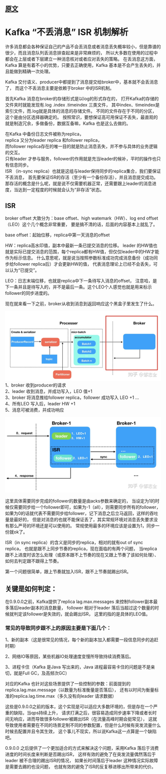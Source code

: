 ## [原文](https://mp.weixin.qq.com/s/YjQWMvS0lxFQu1SF2KQquw)

# Kafka “不丢消息” ISR 机制解析
 
 
许多消息都会各种保证自己的产品不会丢消息或者消息丢失概率较小，但是靠谱的很少，而且消息队列丢消息排查起来是非常麻烦的，
所以大多数在使用的过程中都会在上层或者下层建立一种消息核对或者应对丢失的策略。
在丢消息这方面，Kafka 算是有着不小的优势，只要去正确使用，Kafka 基本是不会产生丢失的，并且能做到精确一次处理。

Kafka 交付语义、producer中都提到了消息提交给broker中，基本就不会丢消息了，
而这个不丢消息主要是依赖于broker 中的ISR机制。

首先Kafka 消息在broker的存储形式是以log的形式存在的，
打开Kafka的存储的文件夹时就能发现有.log .index .timeindex 三类文件，
其中index、timeindex是索引文件，而.log就是具体的消息的存储文件。
不同的文件存在于不同的分区，这个是由分区选择器确定的。
按照常识，要想保证高可用保证不丢失，最直观的就是制造冗余，多做备份，数据互备嘛，Kafka 也是这么去做的。

在Kafka 中备份日志文件被称为replica，   
replica 又分为leader replica 和follower replica，   
而follower replica存在的唯一目的就是防止消息丢失，并不参与具体的业务逻辑的交互。   
只有leader 才参与服务，follower的作用就是充当leader的候补，平时的操作也只有信息同步。   
ISR （in-sync replica）也就是这组与leader保持同步的replica集合，我们要保证不丢消息，
首先要保证ISR的存活（至少有一个备份存活），并且消息提交成功。   
那存活的概念是什么呢，就是说不仅需要机器正常，还需要跟上leader的消息进度，当达到一定程度的时候就会认为“非存活”状态。

## ISR
broker offset 大致分为：base offset、high watemark（HW）、log end offset（LEO）这个几个概念非常重要，
要是搞不清的话，后面的内容基本上就乱了。

base offset：起始位移，replica中第一天消息的offset

HW：replica高水印值，副本中最新一条已提交消息的位移。
leader 的HW值也就是实际已提交消息的范围，每个replica都有HW值，但仅仅leader中的HW才能作为标示信息。
什么意思呢，就是说当按照参数标准成功完成消息备份（成功同步给follower replica后）才会更新HW的值，
代表消息理论上已经不会丢失，可以认为“已提交”。

LEO：日志末端位移，也就是replica中下一条待写入消息的offset，
注意哈，是下一条并且是待写入的，并不是最后一条。这个LEO个人感觉也就是用来标示follower的同步进度的。

现在就来看一下之前，broker从收到消息到返回响应这个黑盒子里发生了什么。

![](../../images/kafka/IRS/isr_1.jpg)
1、broker 收到producer的请求   
2、leader 收到消息，并成功写入，LEO 值+1   
3、broker 将消息推给follower replica，follower 成功写入 LEO +1 …   
4、所有LEO 写入后，leader HW +1    
5、消息可被消费，并成功响应

![](../../images/kafka/IRS/isr_2.jpg)


这里具体需要同步完成的follower的数量是由acks参数来确定的，
当设定为1的时候仅需要同步给一个follower即可，如果为-1（all），则需要同步所有的follower，   
如果为0的话就代表不需要同步给follower，记下消息之后立马返回，这样的吞吐量是最好的，
但是对消息的也就不能保证丢了，其实常规环境对消息丢失要求没有那么严苛的环境还是可以使用的。
常规使用最多的环境应该是设置为1，同步一份就ok了。

ISR（in sync replica）的含义是同步的replica，相对的就有out of sync replica，
也就是跟不上同步节奏的replica，现在面临的有两个问题，
当replica 跟不上进度时该怎么处理（或原本跟不上节奏的现在又跟上节奏了该如何处理）、如何去判定跟不跟得上节奏。

第一个问题很简单，跟上节奏就加入ISR，跟不上节奏就踢出ISR。

## 关键是如何判定：

在0.9.0.0之前，Kafka提供了replica lag.max.messages 来控制follower副本最多落后leader副本的消息数量，
follower 相对于leader 落后当超过这个数量的时候就判定该follower是失效的，就会踢出ISR，
这里的指的是具体的LEO值。

### 常见的导致同步跟不上的原因主要是下面几个：

1、新的副本（这是很常见的情况，每个新的副本加入都需要一段信息同步的追赶时期）   
 
2、网络IO等原因，某些机器IO处理速度变慢所导致持续消费落后。    

3、进程卡住（Kafka 是Java 写出来的，Java 进程最容易卡住的问题是不是亲切，就是Full GC，及高频次GC）

对应的Kafka 也针对这些场景提供了一些控制的参数：前面提到的replica.lag.max.message（以数量为标准衡量是否落后），
还有以时间为衡量标准的replica.lag.time.max（多久没有向leader 请求数据）

这些是0.9.0.0之前的版本，这个实现是可以适应大多数环境的，但是存在一个严重的缺陷，当qps持续上升，
请求打满之后，很容易造成同步速率下降或者长时间无响应，进而导致很多follower被踢出ISR（在流量高峰时期会挺常见），
这就导致使用者需要在不同的场景定制不同的参数配置，但是什么时候有突发流量什么时候去配置并且令其生效，
这个事儿不现实，所以说Kafka这一点算是一个缺陷吧。

0.9.0.0 之后提供了一个更加适合的方式来解决这个问题，采用Kafka 落后于消费进度的时间长度来判断是否踢出ISR，
这样有效的避免了在突发流量偶然落后于leader 被不合理的踢出ISR的情况，
如果长时间落后于leader 这种情况实际故障是需要去踢的也没问题，
也就有效的避免了ISR的反复移进移出所带来的代价。










 
 
 
 
 
 